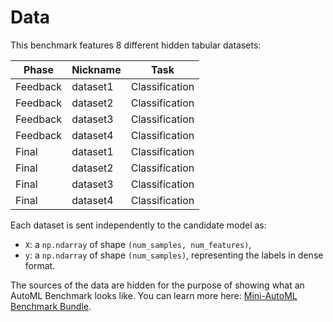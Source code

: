 # Data

This benchmark features 8 different hidden tabular datasets:

|Phase|Nickname|Task|
|---|---|---|
| Feedback | dataset1 | Classification |
| Feedback | dataset2 | Classification |
| Feedback | dataset3 | Classification |
| Feedback | dataset4 | Classification |
| Final | dataset1 | Classification |
| Final | dataset2 | Classification |
| Final | dataset3 | Classification |
| Final | dataset4 | Classification |

Each dataset is sent independently to the candidate model as:
- `X`: a `np.ndarray` of shape `(num_samples, num_features)`,
- `y`: a `np.ndarray` of shape `(num_samples)`, representing the labels in dense format.

The sources of the data are hidden for the purpose of showing what an AutoML Benchmark looks like.
You can learn more here: [Mini-AutoML Benchmark Bundle](https://github.com/codalab/competition-examples/tree/master/codabench/mini-automl).
